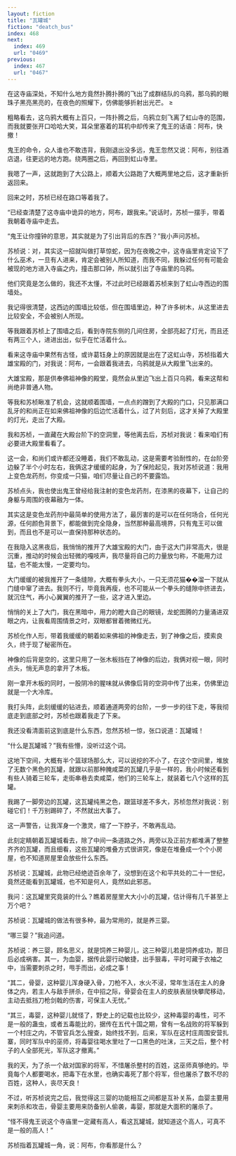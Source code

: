 ```yaml
---
layout: fiction
title: "瓦罐城"
fiction: "deatch_bus"
index: 468
next:
  index: 469
  url: "0469"
previous:
  index: 467
  url: "0467"
---
```

在这寺庙深处，不知什么地方竟然扑腾扑腾的飞出了成群结队的乌鸦，那乌鸦的眼珠子黑亮黑亮的，在夜色的照耀下，仿佛能够折射出光芒。 ≥

粗略看去，这乌鸦大概有上百只，一阵扑腾之后，乌鸦立刻飞离了虹山寺的范围，而我就要张开口哈哈大笑，耳朵里塞着的耳机中却传来了鬼王的话语：阿布，快撤！

鬼王的命令，众人谁也不敢违背，我刚退出没多远，鬼王忽然又说：阿布，别往酒店退，往更远的地方跑。绕两圈之后，再回到虹山寺里。

我嗯了一声，这就跑到了大公路上，顺着大公路跑了大概两里地之后，这才重新折返回来。

回来之时，苏桢已经在路口等着我了。

“已经查清楚了这寺庙中诡异的地方，阿布，跟我来。”说话时，苏桢一摆手，带着我朝着寺庙中走去。

“鬼王让你撞钟的意思，其实就是为了引出背后的东西？”我小声问苏桢。

苏桢说：对，其实这一招就叫做打草惊蛇，因为在夜晚之中，这寺庙里肯定设下了什么巫术，一旦有人进来，肯定会被别人所知道，而我不同，我躲过任何有可能会被现的地方进入寺庙之内，撞击那口钟，所以就引出了寺庙里的乌鸦。

他们究竟是怎么做的，我还不太懂，不过此时已经跟着苏桢来到了虹山寺西边的围墙处。

我记得很清楚，这西边的围墙比较低，但在围墙里边，种了许多树木，从这里进去比较安全，不会被别人所现。

等我跟着苏桢上了围墙之后，看到寺院东侧的几间住房，全部亮起了灯光，而且还有两三个人，进进出出，似乎在忙活着什么。

看来这寺庙中果然有古怪，或许葛钰身上的原因就是出在了这虹山寺，苏桢指着大雄宝殿的门，对我说：阿布，一会跟着我进去，乌鸦就是从大殿里飞出来的。

大雄宝殿，那是供奉佛祖神像的殿堂，竟然会从里边飞出上百只乌鸦，看来这帮和尚绝非普通人物。

等我和苏桢瞅准了机会，这就顺着围墙，一点点的蹭到了大殿的门口，只见那满口乱牙的和尚正在如来佛祖神像的后边忙活着什么，过了片刻后，这才关掉了大殿里的灯光，走出了大殿。

我和苏桢，一直藏在大殿台阶下的空洞里，等他离去后，苏桢对我说：看来咱们有必要进大殿里看看了。

这一会，和尚们或许都还没睡着，我们不敢乱动，这是需要考验耐性的，在台阶旁边躲了半个小时左右，我俩这才缓缓的起身，为了保险起见，我对苏桢说道：我用上变色龙药剂，你变成一只猫，咱们尽量让自己的不要露馅。

苏桢点头，我也使出鬼王曾经给我注射的变色龙药剂，在漆黑的夜幕下，让自己的身躯与周围的夜幕融为一体。

其实这是变色龙药剂中最简单的使用方法了，最厉害的是可以在任何场合，任何光源，任何颜色背景下，都能做到完全隐身，当然那种最高境界，只有鬼王可以做到，而且也不是可以一直保持那种状态的。

在我隐入这黑夜后，我悄悄的推开了大雄宝殿的大门，由于这大门非常高大，很是沉重，推动的时候会出轻微的嘎吱声，我尽量将自己的力量放匀称，不能用力过猛，也不能太慢，一定要均匀。

大门缓缓的被我推开了一条缝隙，大概有拳头大小，一只无须花猫��溜一下就从门缝中窜了进去。我则不行，毕竟我再瘦，也不可能从一个拳头的缝隙中挤进去，就沉住气，再小心翼翼的推开了一些，这才进入里边。

悄悄的关上了大门，我在黑暗中，用力的瞪大自己的眼镜，龙蛇图腾的力量涌进双眼之内，让我看周围情景之时，双眼都冒着微微红光。

苏桢化作人形，带着我缓缓的朝着如来佛祖的神像走去，到了神像之后，摸索良久，终于现了秘密所在。

神像的后背是空的，这里只用了一张木板挡在了神像的后边，我俩对视一眼，同时点头，悄无声息的拿开了木板。

刚一拿开木板的同时，一股阴冷的腥味就从佛像后背的空洞中传了出来，仿佛里边就是一个大冷库。

我打头阵，此刻缓缓的钻进去，顺着通道两旁的台阶，一步一步的往下走，等我彻底走到底部之时，苏桢也跟着我走了下来。

我还没看清面前这到底是什么东西，忽然苏桢一惊，张口说道：瓦罐城！

“什么是瓦罐城？”我有些懵，没听过这个词。

这地下空间，大概有半个篮球场那么大，可以说挖的不小了，在这个空间里，堆放了无数个黑色的瓦罐，就跟以前那种腌咸菜的瓦罐几乎是一样的，我小时候还看到有些人骑着三轮车，走街串巷去卖咸菜，他们的三轮车上，就装着七八个这样的瓦罐。

我踢了一脚旁边的瓦罐，这瓦罐纯黑之色，跟篮球差不多大，苏桢忽然对我说：别碰它们！千万别踢碎了，不然就出大事了。

这一声警告，让我浑身一个激灵，缩了一下脖子，不敢再乱动。

此刻定睛朝着瓦罐城看去，除了中间一条道路之外，两旁以及正前方都堆满了整整齐齐的瓦罐，而且细看，这些瓦罐的堆叠方式很讲究，像是在堆叠成一个个小房屋，也不知道房屋里会放些什么东西。

苏桢说：瓦罐城，此物已经绝迹百余年了，没想到在这个和平共处的二十一世纪，竟然还能看到瓦罐城，也不知是何人，竟然如此邪恶。

我问：这瓦罐里究竟装的什么？瞧着房屋里大大小小的瓦罐，估计得有几千甚至上万个吧？

苏桢说：瓦罐城的做法有很多种，最为常用的，就是养三婴。

“哪三婴？”我追问道。

苏桢说：养三婴，顾名思义，就是饲养三种婴儿，这三种婴儿若是饲养成功，那日后必成祸害。其一，为血婴，据传此婴行动敏捷，出手狠毒，平时可藏于衣袖之中，当需要刺杀之时，甩手而出，必成之事！

“其二，骨婴，这种婴儿浑身硬入骨，刀枪不入，水火不浸，常年生活在主人的身体之内，若主人与敌手拼杀，在中招之际，骨婴会在主人的皮肤表层快攀爬移动，主动去抵挡刀枪剑戟的伤害，可保主人无忧。”

“其三，毒婴，这种婴儿就怪了，野史上的记载也比较少，这种毒婴的毒性，可不是一般的蛊虫，或者五毒能比的，据传在五代十国之期，曾有一名战败的将军躲到一个村庄之内，不管官兵怎么搜查，始终找不到，后来，军队在这村庄周围安营扎寨，同时军队中的巫师，将毒婴往喝水里吐了一口黑色的吐沫，三天之后，整个村子的人全部死光，军队这才撤离。”

我的天，为了杀一个敌对国家的将军，不惜屠杀整村的百姓，这巫师真够绝的。毕竟每个人都要喝水，把毒下在水里，也确实毒死了那个将军，但也屠杀了数不尽的百姓，这种人，丧尽天良！

不过，听苏桢说完之后，我觉得这三婴的功能相互之间都是互补关系，血婴主要用来刺杀和攻击，骨婴主要用来防备别人偷袭，毒婴，那就是大面积的屠杀了。

“怪不得鬼王说这个寺庙里一定藏有高人，看这瓦罐城，就知道这个高人，可真不是一般的高人！”

苏桢指着瓦罐城一角，说：阿布，你看那是什么？